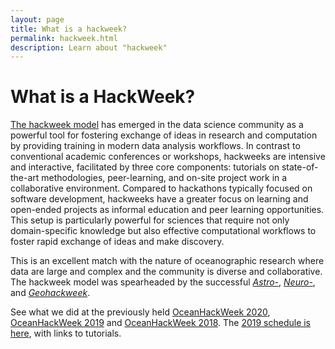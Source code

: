 ```yaml
---
layout: page
title: What is a hackweek?
permalink: hackweek.html
description: Learn about "hackweek"
---
```


# What is a HackWeek?

[The hackweek model](https://arxiv.org/abs/1711.00028) has emerged in the data
science community as a powerful tool for fostering exchange of ideas in research
and computation by providing training in modern data analysis workflows.
In contrast to conventional academic conferences or workshops, hackweeks are intensive
and interactive, facilitated by three core components: tutorials on state-of-the-art
methodologies, peer-learning, and on-site project work in a collaborative environment.
Compared to hackathons typically focused on software development, hackweeks have a greater 
focus on learning and open-ended projects as informal education and peer learning opportunities.
This setup is particularly powerful for sciences that require not only domain-specific
knowledge but also effective computational workflows to foster rapid exchange of ideas
and make discovery.

This is an excellent match with the nature of oceanographic research
where data are large and complex and the community is diverse and collaborative.
The hackweek model was spearheaded by the successful [*Astro-*](http://astrohackweek.org/2019/),
[*Neuro-*](https://neurohackweek.github.io/), and [*Geohackweek*](https://geohackweek.github.io/).

See what we did at the previously held [OceanHackWeek 2020](https://oceanhackweek.github.io/ohw20/),
[OceanHackWeek 2019](https://oceanhackweek.github.io/ohw19/) and
[OceanHackWeek 2018](https://oceanhackweek.github.io/ohw2018/). 
The [2019 schedule is here](https://oceanhackweek.github.io/ohw19/curriculum_2019.html), with links to tutorials.
